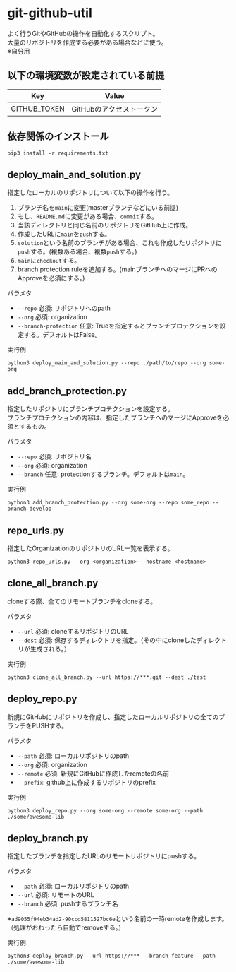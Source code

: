 # git-github-util
よく行うGitやGitHubの操作を自動化するスクリプト。  
大量のリポジトリを作成する必要がある場合などに使う。  
※自分用  

## 以下の環境変数が設定されている前提

| Key | Value | 
| -- | -- |
| GITHUB_TOKEN | GitHubのアクセストークン |

## 依存関係のインストール

```
pip3 install -r requirements.txt
```

## deploy_main_and_solution.py
指定したローカルのリポジトリについて以下の操作を行う。  

1. ブランチ名を`main`に変更(masterブランチなどにいる前提)
1. もし、`README.md`に変更がある場合、`commit`する。
1. 当該ディレクトリと同じ名前のリポジトリをGitHub上に作成。
1. 作成したURLに`main`を`push`する。
1. `solution`という名前のブランチがある場合、これも作成したリポジトリに`push`する。(複数ある場合、複数`push`する。)
1. `main`に`checkout`する。
1. branch protection ruleを追加する。(mainブランチへのマージにPRへのApproveを必須にする。)

パラメタ
- `--repo` 必須: リポジトリへのpath
- `--org` 必須: organization
- `--branch-protection` 任意: Trueを指定するとブランチプロテクションを設定する。デフォルトはFalse。

実行例
```
python3 deploy_main_and_solution.py --repo ./path/to/repo --org some-org
```

## add_branch_protection.py
指定したリポジトリにブランチプロテクションを設定する。  
ブランチプロテクションの内容は、指定したブランチへのマージにApproveを必須とするもの。


パラメタ
- `--repo` 必須: リポジトリ名
- `--org` 必須: organization
- `--branch` 任意: protectionするブランチ。デフォルトは`main`。

実行例
```
python3 add_branch_protection.py --org some-org --repo some_repo --branch develop
```

## repo_urls.py
指定したOrganizationのリポジトリのURL一覧を表示する。

```
python3 repo_urls.py --org <organization> --hostname <hostname>
```

## clone_all_branch.py
cloneする際、全てのリモートブランチをcloneする。  

パラメタ  
- `--url` 必須: cloneするリポジトリのURL
- `--dest` 必須: 保存するディレクトリを指定。（その中にcloneしたディレクトリが生成される。）

実行例
```
python3 clone_all_branch.py --url https://***.git --dest ./test
```

## deploy_repo.py
新規にGitHubにリポジトリを作成し、指定したローカルリポジトリの全てのブランチをPUSHする。  

パラメタ
- `--path` 必須: ローカルリポジトリのpath
- `--org` 必須: organization
- `--remote` 必須: 新規にGitHubに作成したremoteの名前
- `--prefix`: github上に作成するリポジトリのprefix

実行例
```
python3 deploy_repo.py --org some-org --remote some-org --path ./some/awesome-lib
```

## deploy_branch.py
指定したブランチを指定したURLのリモートリポジトリにpushする。  

パラメタ
- `--path` 必須: ローカルリポジトリのpath
- `--url` 必須: リモートのURL
- `--branch` 必須: pushするブランチ名

※`ad9055f94eb34ad2-90ccd5811527bc6e`という名前の一時remoteを作成します。（処理がおわったら自動でremoveする。）

実行例
```
python3 deploy_branch.py --url https://*** --branch feature --path ./some/awesome-lib
```

